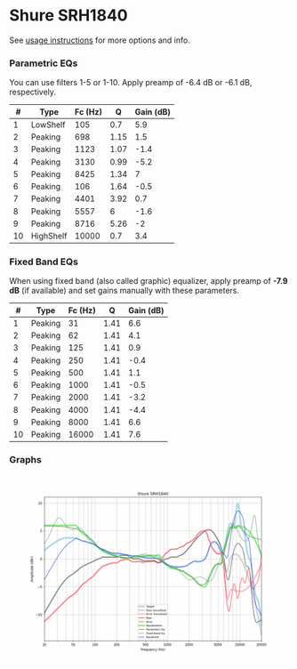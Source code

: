 # Shure SRH1840
See [usage instructions](https://github.com/jaakkopasanen/AutoEq#usage) for more options and info.

### Parametric EQs
You can use filters 1-5 or 1-10. Apply preamp of -6.4 dB or -6.1 dB, respectively.

|   # | Type      |   Fc (Hz) |    Q |   Gain (dB) |
|-----|-----------|-----------|------|-------------|
|   1 | LowShelf  |       105 | 0.7  |         5.9 |
|   2 | Peaking   |       698 | 1.15 |         1.5 |
|   3 | Peaking   |      1123 | 1.07 |        -1.4 |
|   4 | Peaking   |      3130 | 0.99 |        -5.2 |
|   5 | Peaking   |      8425 | 1.34 |         7   |
|   6 | Peaking   |       106 | 1.64 |        -0.5 |
|   7 | Peaking   |      4401 | 3.92 |         0.7 |
|   8 | Peaking   |      5557 | 6    |        -1.6 |
|   9 | Peaking   |      8716 | 5.26 |        -2   |
|  10 | HighShelf |     10000 | 0.7  |         3.4 |

### Fixed Band EQs
When using fixed band (also called graphic) equalizer, apply preamp of **-7.9 dB** (if available) and set gains manually with these parameters.

|   # | Type    |   Fc (Hz) |    Q |   Gain (dB) |
|-----|---------|-----------|------|-------------|
|   1 | Peaking |        31 | 1.41 |         6.6 |
|   2 | Peaking |        62 | 1.41 |         4.1 |
|   3 | Peaking |       125 | 1.41 |         0.9 |
|   4 | Peaking |       250 | 1.41 |        -0.4 |
|   5 | Peaking |       500 | 1.41 |         1.1 |
|   6 | Peaking |      1000 | 1.41 |        -0.5 |
|   7 | Peaking |      2000 | 1.41 |        -3.2 |
|   8 | Peaking |      4000 | 1.41 |        -4.4 |
|   9 | Peaking |      8000 | 1.41 |         6.6 |
|  10 | Peaking |     16000 | 1.41 |         7.6 |

### Graphs
![](./Shure%20SRH1840.png)
